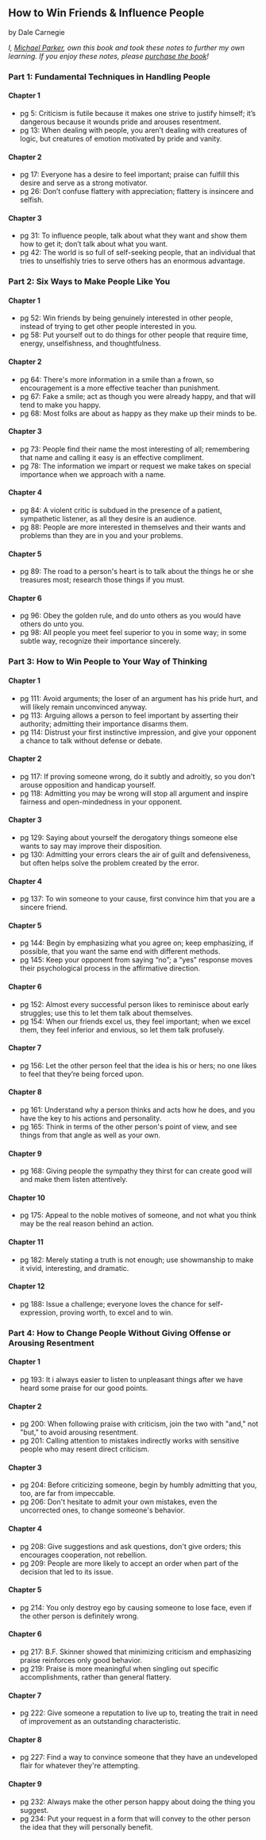 ## How to Win Friends & Influence People

by Dale Carnegie

*I, [Michael Parker](http://omgitsmgp.com/), own this book and took these notes to further my own learning. If you enjoy these notes, please [purchase the book](http://www.amazon.com/How-Win-Friends-Influence-People/dp/0671027034)!*

### Part 1: Fundamental Techniques in Handling People

#### Chapter 1
* pg 5: Criticism is futile because it makes one strive to justify himself; it’s dangerous because it wounds pride and arouses resentment.
* pg 13: When dealing with people, you aren’t dealing with creatures of logic, but creatures of emotion motivated by pride and vanity.

#### Chapter 2
* pg 17: Everyone has a desire to feel important; praise can fulfill this desire and serve as a strong motivator.
* pg 26: Don’t confuse flattery with appreciation; flattery is insincere and selfish.

#### Chapter 3
* pg 31: To influence people, talk about what they want and show them how to get it; don’t talk about what you want.
* pg 42: The world is so full of self-seeking people, that an individual that tries to unselfishly tries to serve others has an enormous advantage.

### Part 2: Six Ways to Make People Like You

#### Chapter 1
* pg 52: Win friends by being genuinely interested in other people, instead of trying to get other people interested in you.
* pg 58: Put yourself out to do things for other people that require time, energy, unselfishness, and thoughtfulness.

#### Chapter 2
* pg 64: There's more information in a smile than a frown, so encouragement is a more effective teacher than punishment.
* pg 67: Fake a smile; act as though you were already happy, and that will tend to make you happy.
* pg 68: Most folks are about as happy as they make up their minds to be.

#### Chapter 3
* pg 73: People find their name the most interesting of all; remembering that name and calling it easy is an effective compliment.
* pg 78: The information we impart or request we make takes on special importance when we approach with a name.

#### Chapter 4
* pg 84: A violent critic is subdued in the presence of a patient, sympathetic listener, as all they desire is an audience.
* pg 88: People are more interested in themselves and their wants and problems than they are in you and your problems.

#### Chapter 5
* pg 89: The road to a person's heart is to talk about the things he or she treasures most; research those things if you must.

#### Chapter 6
* pg 96: Obey the golden rule, and do unto others as you would have others do unto you.
* pg 98: All people you meet feel superior to you in some way; in some subtle way, recognize their importance sincerely.

### Part 3: How to Win People to Your Way of Thinking

#### Chapter 1
* pg 111: Avoid arguments; the loser of an argument has his pride hurt, and will likely remain unconvinced anyway.
* pg 113: Arguing allows a person to feel important by asserting their authority; admitting their importance disarms them.
* pg 114: Distrust your first instinctive impression, and give your opponent a chance to talk without defense or debate.

#### Chapter 2
* pg 117: If proving someone wrong, do it subtly and adroitly, so you don't arouse opposition and handicap yourself.
* pg 118: Admitting you may be wrong will stop all argument and inspire fairness and open-mindedness in your opponent.

#### Chapter 3
* pg 129: Saying about yourself the derogatory things someone else wants to say may improve their disposition.
* pg 130: Admitting your errors clears the air of guilt  and defensiveness, but often helps solve the problem created by the error.

#### Chapter 4
* pg 137: To win someone to your cause, first convince him that you are a sincere friend.

#### Chapter 5
* pg 144: Begin by emphasizing what you agree on; keep emphasizing, if possible, that you want the same end with different methods.
* pg 145: Keep your opponent from saying “no”; a “yes” response moves their psychological process in the affirmative direction.

#### Chapter 6
* pg 152: Almost every successful person likes to reminisce about early struggles; use this to let them talk about themselves.
* pg 154: When our friends excel us, they feel important; when we excel them, they feel inferior and envious, so let them talk profusely.

#### Chapter 7
* pg 156: Let the other person feel that the idea is his or hers; no one likes to feel that they’re being forced upon.

#### Chapter 8
* pg 161: Understand why a person thinks and acts how he does, and you have the key to his actions and personality.
* pg 165: Think in terms of the other person's point of view, and see things from that angle as well as your own.

#### Chapter 9
* pg 168: Giving people the sympathy they thirst for can create good will and make them listen attentively.

#### Chapter 10
* pg 175: Appeal to the noble motives of someone, and not what you think may be the real reason behind an action.

#### Chapter 11
* pg 182: Merely stating a truth is not enough; use showmanship to make it vivid, interesting, and dramatic.

#### Chapter 12
* pg 188: Issue a challenge; everyone loves the chance for self-expression, proving worth, to excel and to win.

### Part 4: How to Change People Without Giving Offense or Arousing Resentment

#### Chapter 1
* pg 193: It i always easier to listen to unpleasant things after we have heard some praise for our good points.

#### Chapter 2
* pg 200: When following praise with criticism, join the two with "and," not "but," to avoid arousing resentment.
* pg 201: Calling attention to mistakes indirectly works with sensitive people who may resent direct criticism.

#### Chapter 3
* pg 204: Before criticizing someone, begin by humbly admitting that you, too, are far from impeccable.
* pg 206: Don't hesitate to admit your own mistakes, even the uncorrected ones, to change someone's behavior.

#### Chapter 4
* pg 208: Give suggestions and ask questions, don't give orders; this encourages cooperation, not rebellion.
* pg 209: People are more likely to accept an order when part of the decision that led to its issue.

#### Chapter 5
* pg 214: You only destroy ego by causing someone to lose face, even if the other person is definitely wrong.

#### Chapter 6
* pg 217: B.F. Skinner showed that minimizing criticism and emphasizing praise reinforces only good behavior. 
* pg 219: Praise is more meaningful when singling out specific accomplishments, rather than general flattery.

#### Chapter 7
* pg 222: Give someone a reputation to live up to, treating the trait in need of improvement as an outstanding characteristic.

#### Chapter 8
* pg 227: Find a way to convince someone that they have an undeveloped flair for whatever they're attempting.

#### Chapter 9
* pg 232: Always make the other person happy about doing the thing you suggest.
* pg 234: Put your request in a form that will convey to the other person the idea that they will personally benefit.

